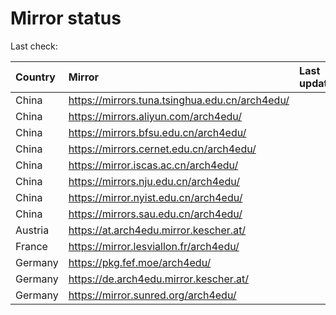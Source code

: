 <script src="./time.js"></script>
# Mirror status
Last check: <script type="text/javascript">localize(1700486548.898283);</script>

|Country|Mirror|Last update|
|:------|:-----|:----------|
|China|https://mirrors.tuna.tsinghua.edu.cn/arch4edu/|<script type="text/javascript">localize(1700461996);</script>|
|China|https://mirrors.aliyun.com/arch4edu/|<script type="text/javascript">localize(1700461996);</script>|
|China|https://mirrors.bfsu.edu.cn/arch4edu/|<script type="text/javascript">localize(1700461996);</script>|
|China|https://mirrors.cernet.edu.cn/arch4edu/|<script type="text/javascript">localize(1700461996);</script>|
|China|https://mirror.iscas.ac.cn/arch4edu/|<script type="text/javascript">localize(1700461996);</script>|
|China|https://mirrors.nju.edu.cn/arch4edu/|<script type="text/javascript">localize(1700418549);</script>|
|China|https://mirror.nyist.edu.cn/arch4edu/|<script type="text/javascript">localize(1700461996);</script>|
|China|https://mirrors.sau.edu.cn/arch4edu/|<script type="text/javascript">localize(1700333400);</script>|
|Austria|https://at.arch4edu.mirror.kescher.at/|<script type="text/javascript">localize(1700461996);</script>|
|France|https://mirror.lesviallon.fr/arch4edu/|<script type="text/javascript">localize(1700461996);</script>|
|Germany|https://pkg.fef.moe/arch4edu/|<script type="text/javascript">localize(1700461996);</script>|
|Germany|https://de.arch4edu.mirror.kescher.at/|<script type="text/javascript">localize(1700461996);</script>|
|Germany|https://mirror.sunred.org/arch4edu/|<script type="text/javascript">localize(1700461996);</script>|

<script src="./tablefilter/tablefilter.js"></script>
<script src="./table.js"></script>